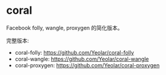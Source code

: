 # coral

Facebook folly, wangle, proxygen 的简化版本。

完整版本:

- coral-folly: https://github.com/Yeolar/coral-folly
- coral-wangle: https://github.com/Yeolar/coral-wangle
- coral-proxygen: https://github.com/Yeolar/coral-proxygen
